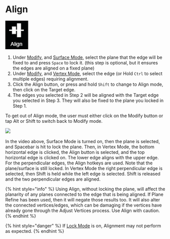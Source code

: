 # Align

![hotkey: hold Shift](../../.gitbook/assets/align-button.png)

1. Under [Modify](modify.md), and [Surface Mode](), select the plane that the edge will be fixed to and press `Space` to lock it. \(this step is optional, but it ensures the edges are aligned on a fixed plane\)
2. Under [Modify](modify.md), and [Vertex Mode](), select the edge \(or Hold `Ctrl` to select multiple edges\) requiring alignment.
3. Click the Align button, or press and hold `Shift` to change to Align mode, then click on the Target edge.
4. The edges you selected in Step 2 will be aligned with the Target edge you selected in Step 3. They will also be fixed to the plane you locked in Step 1.

To get out of Align mode, the user must either click on the Modify button or tap Alt or Shift to switch back to Modify mode.

![](../../.gitbook/assets/align_proj12131_11_7_18.gif)

In the video above, Surface Mode is turned on, then the plane is selected, and Spacebar is hit to lock the plane. Then, in Vertex Mode, the bottom horizontal edge is clicked, the Align button is selected, and the top horizontal edge is clicked on. The lower edge aligns with the upper edge. For the perpendicular edges, the Align hotkeys are used. Note that the plane/surface is still locked. In Vertex Mode the right perpendicular edge is selected, then Shift is held while the left edge is selected. Shift is released and the two perpendicular edges are aligned.

{% hint style="info" %}
Using Align, without locking the plane, will affect the planarity of any planes connected to the edge that is being aligned. If Plane Refine has been used, then it will negate those results too. It will also alter the connected vertices/edges, which can be damaging if the vertices have already gone through the Adjust Vertices process. Use Align with caution.
{% endhint %}

{% hint style="danger" %}
If [Lock Mode](../../advanced-function/lock-mode.md) is on, Alignment may not perform as expected.
{% endhint %}

